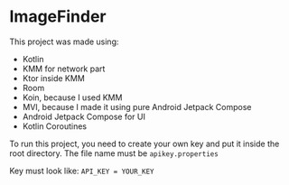 # ImageFinder
This project was made using:
- Kotlin
- KMM for network part
- Ktor inside KMM
- Room
- Koin, because I used KMM
- MVI, because I made it using pure Android Jetpack Compose
- Android Jetpack Compose for UI
- Kotlin Coroutines

To run this project, you need to create your own key and put it inside the root directory. The file name must be `apikey.properties`

Key must look like: `API_KEY = YOUR_KEY`
